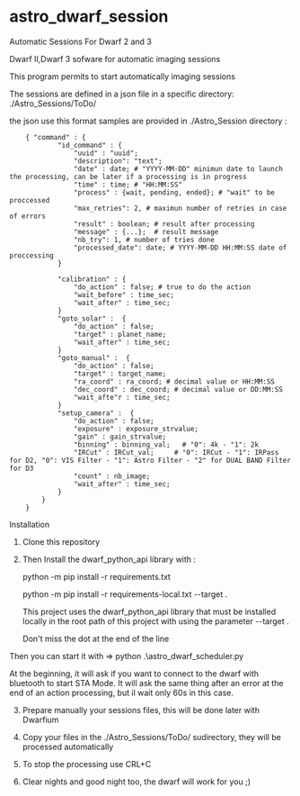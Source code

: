 # astro_dwarf_session
 Automatic Sessions For Dwarf 2 and 3

Dwarf II,Dwarf 3 sofware for automatic imaging sessions

This program permits to start automatically imaging sessions 

The sessions are defined in a json file in a specific directory: ./Astro_Sessions/ToDo/

the json use this format samples are provided in ./Astro_Session directory : 
 
        { "command" : {
                "id_command" : {
                    "uuid" : "uuid";
                    "description": "text";
                    "date" : date; # "YYYY-MM-DD" minimun date to launch the processing, can be later if a processing is in progress
                    "time" : time; # "HH:MM:SS"
                    "process" : {wait, pending, ended}; # "wait" to be proccessed
                    "max_retries": 2, # maximun number of retries in case of errors
                    "result" : boolean; # result after processing
                    "message" : {...};  # result message
                    "nb_try": 1, # number of tries done
                    "processed_date": date; # YYYY-MM-DD HH:MM:SS date of proccessing
                }

                "calibration" : {
                    "do_action" : false; # true to do the action
                    "wait_before" : time_sec;
                    "wait_after" : time_sec;
                }
                "goto_solar" :  {
                    "do_action" : false;
                    "target" : planet_name;
                    "wait_after" : time_sec;
                }
                "goto_manual" :  {
                    "do_action" : false;
                    "target" : target_name;
                    "ra_coord" : ra_coord; # decimal value or HH:MM:SS
                    "dec_coord" : dec_coord; # decimal value or DD:MM:SS
                    "wait_afte"r : time_sec;
                }
                "setup_camera" :  {
                    "do_action" : false;
                    "exposure" : exposure_strvalue;
                    "gain" : gain_strvalue;
                    "binning" : binning_val;   # "0": 4k - "1": 2k
                    "IRCut" : IRCut_val;     # "0": IRCut - "1": IRPass for D2, "0": VIS Filter - "1": Astro Filter - "2" for DUAL BAND Filter for D3
                    "count" : nb_image;
                    "wait_after" : time_sec;
                }
            }
        }



Installation

1. Clone this repository 

2. Then Install the dwarf_python_api library with :
  
     python -m pip install -r requirements.txt
   
     python -m pip install -r requirements-local.txt --target .

   This project uses the dwarf_python_api library that must be installed locally in the root path of this project
   with using the parameter --target .

   Don't miss the dot at the end of the line

Then you can start it with => python .\astro_dwarf_scheduler.py

At the beginning, it will ask if you want to connect to the dwarf with bluetooth to start STA Mode.
It will ask the same thing after an error at the end of an action processing, but il wait only 60s in this case.

3. Prepare manually your sessions files, this will be done later with Dwarfium

4. Copy your files in the ./Astro_Sessions/ToDo/ sudirectory, they will be processed automatically

5. To stop the processing use CRL+C

6. Clear nights and good night too, the dwarf will work for you ;)
